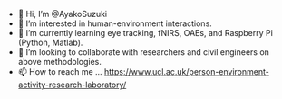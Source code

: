 - 👋 Hi, I’m @AyakoSuzuki
- 👀 I’m interested in human-environment interactions.
- 🌱 I’m currently learning eye tracking, fNIRS, OAEs, and Raspberry Pi (Python, Matlab).
- 💞️ I’m looking to collaborate with researchers and civil engineers on above methodologies. 
- 📫 How to reach me ...
  https://www.ucl.ac.uk/person-environment-activity-research-laboratory/
<!---
AyakoSuzuki/AyakoSuzuki is a ✨ special ✨ repository because its `README.md` (this file) appears on your GitHub profile.
You can click the Preview link to take a look at your changes.
--->
